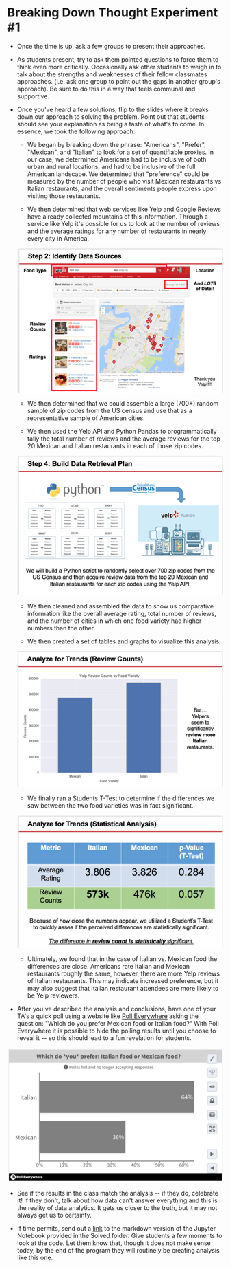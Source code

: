 # Breaking Down Thought Experiment #1

* Once the time is up, ask a few groups to present their approaches.

* As students present, try to ask them pointed questions to force them to think even more critically. Occasionally ask other students to weigh in to talk about the strengths and weaknesses of their fellow classmates approaches. (i.e. ask one group to point out the gaps in another group's approach). Be sure to do this in a way that feels communal and supportive.

* Once you've heard a few solutions, flip to the slides where it breaks down our approach to solving the problem. Point out that students should see your explanation as being a taste of what's to come. In essence, we took the following approach:

  * We began by breaking down the phrase: "Americans", "Prefer", "Mexican", and "Italian" to look for a set of quantifiable proxies. In our case, we determined Americans had to be inclusive of both urban and rural locations, and had to be inclusive of the full American landscape. We determined that "preference" could be measured by the number of people who visit Mexican restaurants vs Italian restaurants, and the overall sentiments people express upon visiting those restaurants.

  * We then determined that web services like Yelp and Google Reviews have already collected mountains of this information. Through a service like Yelp it's possible for us to look at the number of reviews and the average ratings for any number of restaurants in nearly every city in America.

  ![01-Lesson-Plans/01-Excel/1/Images/07-Yelp_1.png](Images/07-Yelp_1.png)

  * We then determined that we could assemble a large (700+) random sample of zip codes from the US census and use that as a representative sample of American cities.

  * We then used the Yelp API and Python Pandas to programmatically tally the total number of reviews and the average reviews for the top 20 Mexican and Italian restaurants in each of those zip codes.

  ![01-Lesson-Plans/01-Excel/1/Images/07-Yelp_2.png](Images/07-Yelp_2.png)

  * We then cleaned and assembled the data to show us comparative information like the overall average rating, total number of reviews, and the number of cities in which one food variety had higher numbers than the other.

  * We then created a set of tables and graphs to visualize this analysis.

  ![01-Lesson-Plans/01-Excel/1/Images/07-Yelp_3.png](Images/07-Yelp_3.png)

  * We finally ran a Students T-Test to determine if the differences we saw between the two food varieties was in fact significant.

  ![01-Lesson-Plans/01-Excel/1/Images/07-Yelp_4.png](Images/07-Yelp_4.png)

  * Ultimately, we found that in the case of Italian vs. Mexican food the differences are close. Americans rate Italian and Mexican restaurants roughly the same, however, there are more Yelp reviews of Italian restaurants. This may indicate increased preference, but it may also suggest that Italian restaurant attendees are more likely to be Yelp reviewers.

* After you've described the analysis and conclusions, have one of your TA's a quick poll using a website like [Poll Everywhere](https://www.polleverywhere.com/) asking the question: "Which do you prefer Mexican food or Italian food?" With Poll Everywhere it is possible to hide the polling results until you choose to reveal it -- so this should lead to a fun revelation for students.

![01-Lesson-Plans/01-Excel/1/Images/Poll](Images/Poll)

* See if the results in the class match the analysis -- if they do, celebrate it! If they don't, talk about how data can't answer everything and this is the reality of data analytics. It gets us closer to the truth, but it may not always get us to certainty.

* If time permits, send out a [link](https://github.com/afhaque/Food-Preference-Analysis/blob/master/1-Mexican_vs_Italian/ItalianVsMexican.md) to the markdown version of the Jupyter Notebook provided in the Solved folder. Give students a few moments to look at the code. Let them know that, though it does not make sense today, by the end of the program they will routinely be creating analysis like this one.
